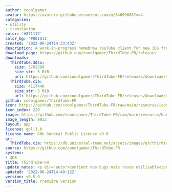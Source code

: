 ```yaml
---
author: cooolgamer
avatar: https://avatars.githubusercontent.com/u/64099608?v=4
categories:
- utility
- translation
color: '#871112'
color_bg: '#801011'
created: '2022-06-24T14:33:43Z'
description: A work-in-progress homebrew YouTube client for new 3DS french translated
download_page: https://github.com/cooolgamer/ThirdTube-FR/releases
downloads:
  ThirdTube.3dsx:
    size: 5762388
    size_str: 5 MiB
    url: https://github.com/cooolgamer/ThirdTube-FR/releases/download/v0.5.0/ThirdTube.3dsx
  ThirdTube.cia:
    size: 4117440
    size_str: 3 MiB
    url: https://github.com/cooolgamer/ThirdTube-FR/releases/download/v0.5.0/ThirdTube.cia
github: cooolgamer/ThirdTube-FR
icon: https://github.com/cooolgamer/ThirdTube-FR/raw/main/resource/icon.png
icon_index: 220
image: https://github.com/cooolgamer/ThirdTube-FR/raw/main/resource/banner.png
image_length: 9933
layout: app
license: gpl-3.0
license_name: GNU General Public License v3.0
qr:
  ThirdTube.cia: https://db.universal-team.net/assets/images/qr/thirdtube-cia.png
source: https://github.com/cooolgamer/ThirdTube-FR
systems:
- 3DS
title: ThirdTube-FR
update_notes: <p dir="auto">contient des bugs mais reste utilisable</p>
updated: '2022-06-24T14:49:12Z'
version: v0.5.0
version_title: Première version
---
```

